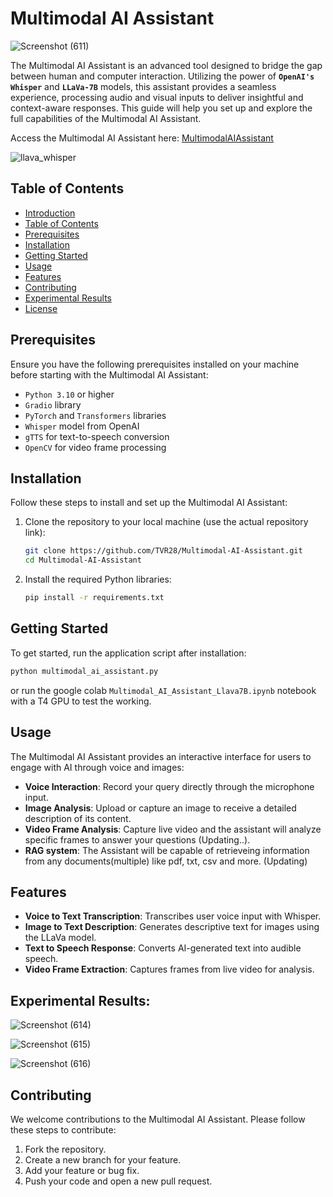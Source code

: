 # Multimodal AI Assistant

![Screenshot (611)](https://github.com/TVR28/Multimodal-AI-Assistant/assets/91713140/3b35b92a-3e10-47bc-a12f-8de392b17698)

The Multimodal AI Assistant is an advanced tool designed to bridge the gap between human and computer interaction. Utilizing the power of **`OpenAI's Whisper`** and **`LLaVa-7B`** models, this assistant provides a seamless experience, processing audio and visual inputs to deliver insightful and context-aware responses. This guide will help you set up and explore the full capabilities of the Multimodal AI Assistant.

Access the Multimodal AI Assistant here: [MultimodalAIAssistant]([your-app-link.com](https://colab.research.google.com/drive/1EObkOG0Cpzm_6i0v1ryctEEfNlpX60cN?usp=sharing))

![llava_whisper](https://github.com/TVR28/Multimodal-AI-Assistant/assets/91713140/14beee9e-2679-4860-abf8-88fba7eda78f)


## Table of Contents

- [Introduction](#multimodal-ai-assistant)
- [Table of Contents](#table-of-contents)
- [Prerequisites](#prerequisites)
- [Installation](#installation)
- [Getting Started](#getting-started)
- [Usage](#usage)
- [Features](#features)
- [Contributing](#contributing)
- [Experimental Results](#experimental-results)
- [License](#license)

## Prerequisites

Ensure you have the following prerequisites installed on your machine before starting with the Multimodal AI Assistant:

- `Python 3.10` or higher
- `Gradio` library
- `PyTorch` and `Transformers` libraries
- `Whisper` model from OpenAI
- `gTTS` for text-to-speech conversion
- `OpenCV` for video frame processing

## Installation

Follow these steps to install and set up the Multimodal AI Assistant:

1. Clone the repository to your local machine (use the actual repository link):

    ```bash
    git clone https://github.com/TVR28/Multimodal-AI-Assistant.git
    cd Multimodal-AI-Assistant
    ```

2. Install the required Python libraries:

    ```bash
    pip install -r requirements.txt
    ```

## Getting Started

To get started, run the application script after installation:

```bash
python multimodal_ai_assistant.py
```

or run the google colab  `Multimodal_AI_Assistant_Llava7B.ipynb` notebook with a T4 GPU to test the working.
## Usage

The Multimodal AI Assistant provides an interactive interface for users to engage with AI through voice and images:

- **Voice Interaction**: Record your query directly through the microphone input.
- **Image Analysis**: Upload or capture an image to receive a detailed description of its content.
- **Video Frame Analysis**: Capture live video and the assistant will analyze specific frames to answer your questions (Updating..).
- **RAG system**: The Assistant will be capable of retrieveing information from any documents(multiple) like pdf, txt, csv and more. (Updating)
## Features

- **Voice to Text Transcription**: Transcribes user voice input with Whisper.
- **Image to Text Description**: Generates descriptive text for images using the LLaVa model.
- **Text to Speech Response**: Converts AI-generated text into audible speech.
- **Video Frame Extraction**: Captures frames from live video for analysis.

## Experimental Results:

![Screenshot (614)](https://github.com/TVR28/Multimodal-AI-Assistant/assets/91713140/38a84c01-c460-4bf3-a7ae-e4be6561ca27)

![Screenshot (615)](https://github.com/TVR28/Multimodal-AI-Assistant/assets/91713140/10ea607e-45cb-4389-b9ae-44aa7abb1f43)

![Screenshot (616)](https://github.com/TVR28/Multimodal-AI-Assistant/assets/91713140/2d7c9580-8b8e-466c-92ea-4f6e7c095c5c)


## Contributing

We welcome contributions to the Multimodal AI Assistant. Please follow these steps to contribute:

1. Fork the repository.
2. Create a new branch for your feature.
3. Add your feature or bug fix.
4. Push your code and open a new pull request.
